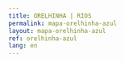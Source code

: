 ```yaml
---
title: ORELHINHA | RIOS
permalink: mapa-orelhinha-azul
layout: mapa-orelhinha-azul
ref: orelhinha-azul
lang: en
---
```

